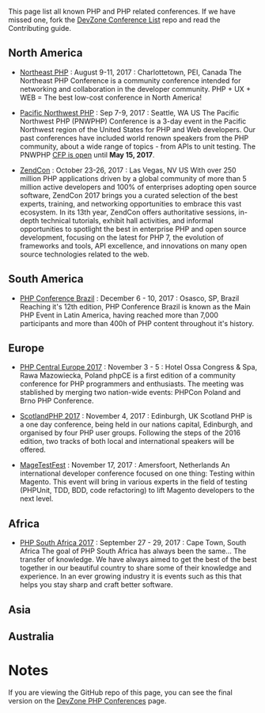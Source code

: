 This page list all known PHP and PHP related conferences. If we have missed one, fork the [DevZone Conference List](https://github.com/zendtech/devzone_conference_list) repo and read the Contributing guide.

## North America
* [Northeast PHP](http://northeastphp.org/) : August 9-11, 2017 : Charlottetown, PEI, Canada
The Northeast PHP Conference is a community conference intended for networking and collaboration in the developer community. PHP + UX + WEB = The best low-cost conference in North America!

* [Pacific Northwest PHP](http://pnwphp.com) : Sep 7-9, 2017 : Seattle, WA US
The Pacific Northwest PHP (PNWPHP) Conference is a 3-day event in the Pacific Northwest region of the United States for PHP and Web developers. Our past conferences have included world renown speakers from the PHP community, about a wide range of topics - from APIs to unit testing. The PNWPHP [CFP is open](http://cfp.pnwphp.com) until __May 15, 2017__. 

* [ZendCon](http://zendcon.com) : October 23-26, 2017 : Las Vegas, NV US
With over 250 million PHP applications driven by a global community of more than 5 million active developers and 100% of enterprises adopting open source software, ZendCon 2017 brings you a curated selection of the best experts, training, and networking opportunities to embrace this vast ecosystem. In its 13th year, ZendCon offers authoritative sessions, in-depth technical tutorials, exhibit hall activities, and informal opportunities to spotlight the best in enterprise PHP and open source development, focusing on the latest for PHP 7, the evolution of frameworks and tools, API excellence, and innovations on many open source technologies related to the web.

## South America
* [PHP Conference Brazil](http://www.phpconference.com.br) : December 6 - 10, 2017 : Osasco, SP, Brazil
Reaching it's 12th edition, PHP Conference Brazil is known as the Main PHP Event in Latin America, having reached more than 7,000 participants and more than 400h of PHP content throughout it's history.

## Europe
* [PHP Central Europe 2017](https://2017.phpce.eu) : November 3 - 5 : Hotel Ossa Congress & Spa, Rawa Mazowiecka, Poland
phpCE is a first edition of a community conference for PHP programmers and enthusiasts. The meeting was stablished by merging two nation-wide events: PHPCon Poland and Brno PHP Conference.

* [ScotlandPHP 2017](https://conference.scotlandphp.co.uk) : November 4, 2017 : Edinburgh, UK
Scotland PHP is a one day conference, being held in our nations capital, Edinburgh, and organised by four PHP user groups. Following the steps of the 2016 edition, two tracks of both local and international speakers will be offered.

* [MageTestFest](https://magetestfest.com/) : November 17, 2017 : Amersfoort, Netherlands
An international developer conference focused on one thing: Testing within Magento. This event will bring in various experts in the field of testing (PHPUnit, TDD, BDD, code refactoring) to lift Magento developers to the next level.

## Africa
* [PHP South Africa 2017](http://phpsouthafrica.com/) : September 27 - 29, 2017 :  Cape Town, South Africa
The goal of PHP South Africa has always been the same… The transfer of knowledge. We have always aimed to get the best of the best together in our beautiful country to share some of their knowledge and experience. In an ever growing industry it is events such as this that helps you stay sharp and craft better software.

## Asia

## Australia

# Notes
If you are viewing the GitHub repo of this page, you can see the final version on the [DevZone PHP Conferences](https://devzone.zend.com/php-conferences/) page.
